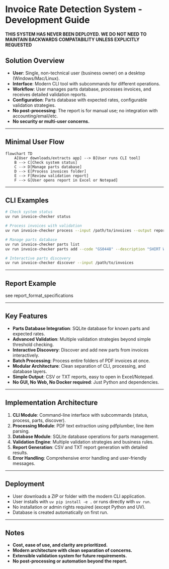 # Invoice Rate Detection System - Development Guide

**THIS SYSTEM HAS NEVER BEEN DEPLOYED. WE DO NOT NEED TO MAINTAIN BACKWARDS COMPATABILITY UNLESS EXPLICITLY REQUESTED**

## Solution Overview

- **User**: Single, non-technical user (business owner) on a desktop (Windows/Mac/Linux).
- **Interface**: Modern CLI tool with subcommands for different operations.
- **Workflow**: User manages parts database, processes invoices, and receives detailed validation reports.
- **Configuration**: Parts database with expected rates, configurable validation strategies.
- **No post-processing**: The report is for manual use; no integration with accounting/email/etc.
- **No security or multi-user concerns.**

---

## Minimal User Flow

```mermaid
flowchart TD
    A[User downloads/extracts app] --> B[User runs CLI tool]
    B --> C[Check system status]
    C --> D[Manage parts database]
    D --> E[Process invoices folder]
    E --> F[Review validation report]
    F --> G[User opens report in Excel or Notepad]
```

---

## CLI Examples

```sh
# Check system status
uv run invoice-checker status

# Process invoices with validation
uv run invoice-checker process --input /path/to/invoices --output report.csv

# Manage parts database
uv run invoice-checker parts list
uv run invoice-checker parts add --code "GS0448" --description "SHIRT WORK LS BTN COTTON" --rate 0.30

# Interactive parts discovery
uv run invoice-checker discover --input /path/to/invoices
```

---

## Report Example

see report_format_specifications

---

## Key Features

- **Parts Database Integration**: SQLite database for known parts and expected rates.
- **Advanced Validation**: Multiple validation strategies beyond simple threshold checking.
- **Interactive Discovery**: Discover and add new parts from invoices interactively.
- **Batch Processing**: Process entire folders of PDF invoices at once.
- **Modular Architecture**: Clean separation of CLI, processing, and database layers.
- **Simple Output**: CSV or TXT reports, easy to open in Excel/Notepad.
- **No GUI, No Web, No Docker required**: Just Python and dependencies.

---

## Implementation Architecture

1. **CLI Module**: Command-line interface with subcommands (status, process, parts, discover).
2. **Processing Module**: PDF text extraction using pdfplumber, line item parsing.
3. **Database Module**: SQLite database operations for parts management.
4. **Validation Engine**: Multiple validation strategies and business rules.
5. **Report Generation**: CSV and TXT report generation with detailed results.
6. **Error Handling**: Comprehensive error handling and user-friendly messages.

---

## Deployment

- User downloads a ZIP or folder with the modern CLI application.
- User installs with `uv pip install -e .` or runs directly with `uv run`.
- No installation or admin rights required (except Python and UV).
- Database is created automatically on first run.

---

## Notes

- **Cost, ease of use, and clarity are prioritized.**
- **Modern architecture with clean separation of concerns.**
- **Extensible validation system for future requirements.**
- **No post-processing or automation beyond the report.**